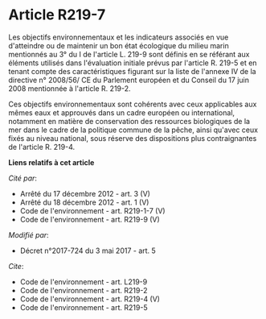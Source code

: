 # Article R219-7

Les objectifs environnementaux et les indicateurs associés en vue d'atteindre ou de maintenir un bon état écologique du
milieu marin mentionnés au 3° du I de l'article L. 219-9 sont définis en se référant aux éléments utilisés dans l'évaluation
initiale prévus par l'article R. 219-5 et en tenant compte des caractéristiques figurant sur la liste de l'annexe IV de la
directive n° 2008/56/ CE du Parlement européen et du Conseil du 17 juin 2008 mentionnée à l'article R. 219-2.

Ces objectifs environnementaux sont cohérents avec ceux applicables aux mêmes eaux et approuvés dans un cadre européen ou
international, notamment en matière de conservation des ressources biologiques de la mer dans le cadre de la politique
commune de la pêche, ainsi qu'avec ceux fixés au niveau national, sous réserve des dispositions plus contraignantes de
l'article R. 219-4.

**Liens relatifs à cet article**

_Cité par_:

  - Arrêté du 17 décembre 2012 - art. 3 (V)
  - Arrêté du 18 décembre 2012 - art. 1 (V)
  - Code de l'environnement - art. R219-1-7 (V)
  - Code de l'environnement - art. R219-9 (V)

_Modifié par_:

  - Décret n°2017-724 du 3 mai 2017 - art. 5

_Cite_:

  - Code de l'environnement - art. L219-9
  - Code de l'environnement - art. R219-2
  - Code de l'environnement - art. R219-4 (V)
  - Code de l'environnement - art. R219-5
